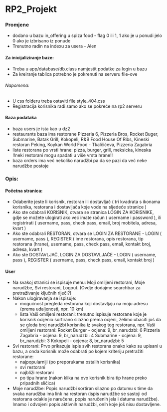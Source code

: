 # RP2_Projekt

### Promjene
* dodano u bazu in_offering u spiza food - flag 0 ili 1, 1 ako je u ponudi jelo 0 ako je izbrisano iz ponude
* Trenutno radin na indexu za usera - Alen
#### Za inicijaliziranje baze:
* Treba u app/database/db.class namjestit podatke za login u bazu
* Za kreiranje tablica potrebno je pokrenuti na serveru file-ove 

###### Napomena:
* U css folderu treba ostaviti file style_404.css
* Registracija korisnika radi samo ako se pokreće na rp2 serveru


#### Baza podataka
* baza users je ista kao u dz2
* restaurants baza ima restorane Pizzeria 6, Pizzeria Bros, Rocket Buger, Submarine, Batak Grill, Kokopeli, R&B Food House Of Ribs, Kineski restoran Peking, Koykan World Food - Tkalčićeva, Pizzeria Zagabria
* liste restorana po vrsti hrane: pizza, burger, grill, meksicka, kineska
    !!neki restorani mogu spadati u više vrsta hrane!!
* baza orders ima već nekoliko narudžbi pa da se pazi da već neke narudžbe postoje

### Opis:
#### Početna stranica:
* Odaberite jeste li korisnik, restoran ili dostavljač ( tri kvadrata s ikonama korisnika, restorana i dostavljača koje vode na sljedeće stranice )
* Ako ste odabrali KORISNIK, otvara se stranica LOGIN ZA KORISNIKE, gdje se možete ulogirati ako već imate račun ( username i password ), 
    ili registrirati ( username, pass, check pass, email, broj mobitela, adresa, kvart )
* Ako ste odabrali RESTORAN, otvara se LOGIN ZA RESTORANE - LOGIN ( username, pass ), REGISTER ( ime restorana, opis restorana, tip restorana (hrane), 
    username, pass, check pass, email, kontakt broj, adresa, kvart )
* Ako ste DOSTAVLJAČ, LOGIN ZA DOSTAVLJAČE - LOGIN ( username, pass ), REGISTER ( username, pass, check pass, email, kontakt broj )

#### User                                                                                     
* Na svakoj stranici se ispisuje menu: Moji omiljeni restorani, Moje narudžbe, Svi restorani, Logout. (Ovdje dodajme searchbar za pretraživanje ključnih riječi?)
* Nakon ulogiravanja se ispisuje:
    * mogućnost pregleda restorana koji dostavljaju na moju adresu (prema udaljenosti, npr. 10 km)
    * lista Vaši omiljeni restorani: trenutno ispisuje restorane koje je korisnik ocijenio sortirano silazno prema ocjeni, 
    želimo ubaciti još da se gleda broj narudžbi korisnika iz svakog tog restorana, npr.
    Vaši omiljeni restorani:
        Rocket Burger     - ocjena: 9, br_narudzbi: 6
        Pizzeria Zagabria - ocjena: 9, br_narudzbi: 4
        Submarine         - ocjena: 9, br_narudzbi: 3
        Kokopeli          - ocjena: 8, br_narudzbi: 5
* Svi restorani: Prvo prikazuje ispis svih restorana onako kako su upisani u bazu, a onda korisnik može odabrati po kojem kriteriju pretražiti restorane:
	* najpopularniji (po preporukama ostalih korisnika)
	* svi restorani
	* najbliži restorani
	* po tipu hrane (nakon klika na ovo korisnik bira tip hrane preko pripadnih sličica)
* Moje narudžbe: Popis narudžbi sortiran silazno po datumu s time da svaka narudžba ima link na restoran (ispis narudžbe se sastoji od restorana odakle je naručena, popis naručenih jela i datuma narudžbe). Imamo i odvojeni popis aktivnih narudžbi, onih koje još nisu dostavljene.


